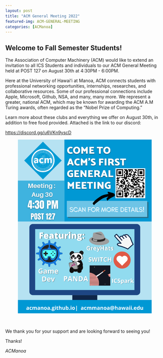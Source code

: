 ```yaml
---
layout: post
title: "ACM General Meeting 2022"
featured-img: ACM-GENERAL-MEETING
categories: [ACManoa]
---
```


## Welcome to Fall Semester Students! 

The Association of Computer Machinery (ACM) would like to extend an invitation to all ICS Students and individuals to our ACM General Meeting held at POST 127 on August 30th at 4:30PM - 6:00PM.

Here at the University of Hawaiʻi at Manoa, ACM connects students with professional networking opportunities, internships, researches, and collaborative resources. Some of our professional connections include Apple, Microsoft, Github, NSA, and many, many more.
We represent a greater, national ACM, which may be known for awarding the ACM A.M Turing awards,  often regarded as the “Nobel Prize of Computing.”

Learn more about these clubs and everything we offer on August 30th, in addition to free food provided.
Attached is the link to our discord:

https://discord.gg/u6VKn9yscD

<center>
	<figure class="full">
	    <img src="/assets/img/posts/First-Meeting.png" data-featherlight data-featherlight-target-attr="src">
	</figure>
</center>

<br>

We thank you for your support and are looking forward to seeing you!

Thanks!

_ACManoa_

